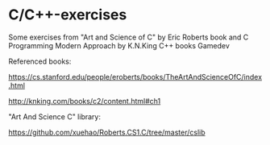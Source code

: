 # C/C++-exercises


Some exercises from "Art and Science of C" by Eric Roberts book
and C Programming Modern Approach by K.N.King
C++ books
Gamedev

Referenced books: 

https://cs.stanford.edu/people/eroberts/books/TheArtAndScienceOfC/index.html

http://knking.com/books/c2/content.html#ch1

"Art And Science C" library:

https://github.com/xuehao/Roberts.CS1.C/tree/master/cslib
